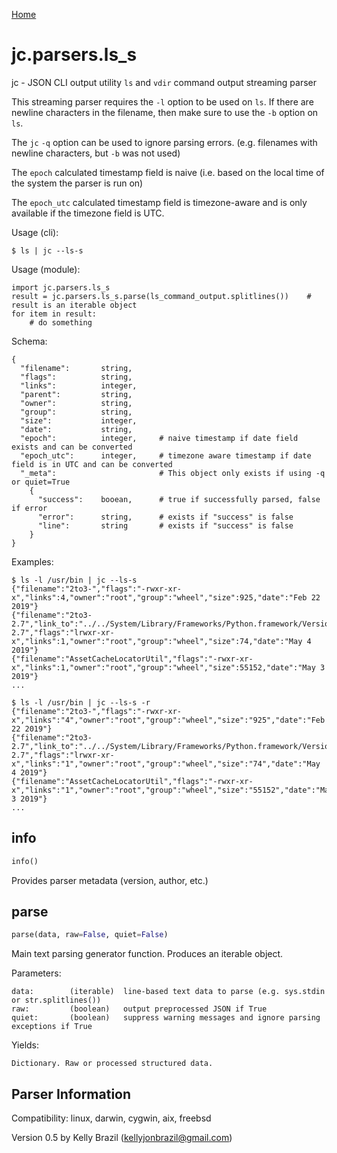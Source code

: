 [Home](https://kellyjonbrazil.github.io/jc/)

# jc.parsers.ls_s
jc - JSON CLI output utility `ls` and `vdir` command output streaming parser

This streaming parser requires the `-l` option to be used on `ls`. If there are newline characters in the filename, then make sure to use the `-b` option on `ls`.

The `jc` `-q` option can be used to ignore parsing errors. (e.g. filenames with newline characters, but `-b` was not used)

The `epoch` calculated timestamp field is naive (i.e. based on the local time of the system the parser is run on)

The `epoch_utc` calculated timestamp field is timezone-aware and is only available if the timezone field is UTC.

Usage (cli):

    $ ls | jc --ls-s

Usage (module):

    import jc.parsers.ls_s
    result = jc.parsers.ls_s.parse(ls_command_output.splitlines())    # result is an iterable object
    for item in result:
        # do something

Schema:

    {
      "filename":       string,
      "flags":          string,
      "links":          integer,
      "parent":         string,
      "owner":          string,
      "group":          string,
      "size":           integer,
      "date":           string,
      "epoch":          integer,     # naive timestamp if date field exists and can be converted
      "epoch_utc":      integer,     # timezone aware timestamp if date field is in UTC and can be converted
      "_meta":                       # This object only exists if using -q or quiet=True
        {
          "success":    booean,      # true if successfully parsed, false if error
          "error":      string,      # exists if "success" is false
          "line":       string       # exists if "success" is false
        }
    }

Examples:

    $ ls -l /usr/bin | jc --ls-s
    {"filename":"2to3-","flags":"-rwxr-xr-x","links":4,"owner":"root","group":"wheel","size":925,"date":"Feb 22 2019"}
    {"filename":"2to3-2.7","link_to":"../../System/Library/Frameworks/Python.framework/Versions/2.7/bin/2to3-2.7","flags":"lrwxr-xr-x","links":1,"owner":"root","group":"wheel","size":74,"date":"May 4 2019"}
    {"filename":"AssetCacheLocatorUtil","flags":"-rwxr-xr-x","links":1,"owner":"root","group":"wheel","size":55152,"date":"May 3 2019"}
    ...

    $ ls -l /usr/bin | jc --ls-s -r
    {"filename":"2to3-","flags":"-rwxr-xr-x","links":"4","owner":"root","group":"wheel","size":"925","date":"Feb 22 2019"}
    {"filename":"2to3-2.7","link_to":"../../System/Library/Frameworks/Python.framework/Versions/2.7/bin/2to3-2.7","flags":"lrwxr-xr-x","links":"1","owner":"root","group":"wheel","size":"74","date":"May 4 2019"}
    {"filename":"AssetCacheLocatorUtil","flags":"-rwxr-xr-x","links":"1","owner":"root","group":"wheel","size":"55152","date":"May 3 2019"}
    ...


## info
```python
info()
```
Provides parser metadata (version, author, etc.)

## parse
```python
parse(data, raw=False, quiet=False)
```

Main text parsing generator function. Produces an iterable object.

Parameters:

    data:        (iterable)  line-based text data to parse (e.g. sys.stdin or str.splitlines())
    raw:         (boolean)   output preprocessed JSON if True
    quiet:       (boolean)   suppress warning messages and ignore parsing exceptions if True

Yields:

    Dictionary. Raw or processed structured data.

## Parser Information
Compatibility:  linux, darwin, cygwin, aix, freebsd

Version 0.5 by Kelly Brazil (kellyjonbrazil@gmail.com)
